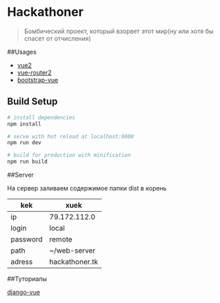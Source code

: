 # Hackathoner

> Бомбический проект, который взорвет этот мир(ну или хотя бы спасет от отчисления)

##Usages
* [vue2](https://vuejs.org/)
* [vue-router2](https://router.vuejs.org/ru/) 
* [bootstrap-vue](https://bootstrap-vue.js.org/)

## Build Setup

``` bash
# install dependencies
npm install

# serve with hot reload at localhost:8080
npm run dev

# build for production with minification
npm run build

```

##Server

На сервер заливаем содержимое папки dist в корень

kek | xuek
----- | -----
ip | 79.172.112.0 
login | local
password | remote
path | ~/web-server
adress | hackathoner.tk

##Туториалы

[django-vue](https://dev.to/rpalo/vue-on-django-part-1)
